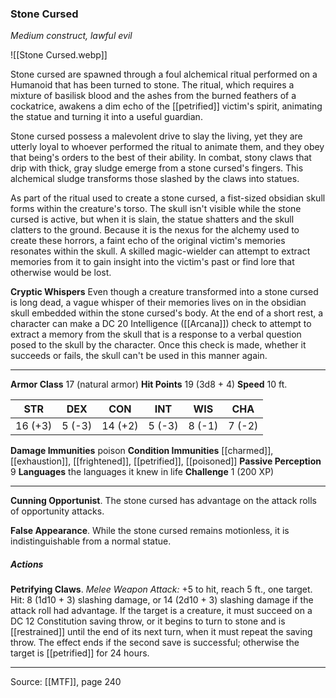 ### Stone Cursed
_Medium construct, lawful evil_

![[Stone Cursed.webp]]

Stone cursed are spawned through a foul alchemical ritual performed on a Humanoid that has been turned to stone. The ritual, which requires a mixture of basilisk blood and the ashes from the burned feathers of a cockatrice, awakens a dim echo of the [[petrified]] victim's spirit, animating the statue and turning it into a useful guardian.

Stone cursed possess a malevolent drive to slay the living, yet they are utterly loyal to whoever performed the ritual to animate them, and they obey that being's orders to the best of their ability. In combat, stony claws that drip with thick, gray sludge emerge from a stone cursed's fingers. This alchemical sludge transforms those slashed by the claws into statues.

As part of the ritual used to create a stone cursed, a fist-sized obsidian skull forms within the creature's torso. The skull isn't visible while the stone cursed is active, but when it is slain, the statue shatters and the skull clatters to the ground. Because it is the nexus for the alchemy used to create these horrors, a faint echo of the original victim's memories resonates within the skull. A skilled magic-wielder can attempt to extract memories from it to gain insight into the victim's past or find lore that otherwise would be lost.

**Cryptic Whispers** Even though a creature transformed into a stone cursed is long dead, a vague whisper of their memories lives on in the obsidian skull embedded within the stone cursed's body. At the end of a short rest, a character can make a DC 20 Intelligence ([[Arcana]]) check to attempt to extract a memory from the skull that is a response to a verbal question posed to the skull by the character. Once this check is made, whether it succeeds or fails, the skull can't be used in this manner again.




---

**Armor Class** 17 (natural armor)
**Hit Points** 19 (3d8 + 4)
**Speed** 10 ft.

| STR     | DEX     | CON     | INT     | WIS     | CHA     |
|---------|---------|---------|---------|---------|---------|
| 16 (+3) | 5 (-3) | 14 (+2) | 5 (-3) | 8 (-1) | 7 (-2) |

**Damage Immunities** poison
**Condition Immunities** [[charmed]], [[exhaustion]], [[frightened]], [[petrified]], [[poisoned]]
**Passive Perception** 9
**Languages** the languages it knew in life
**Challenge** 1 (200 XP)

---

**Cunning Opportunist**. The stone cursed has advantage on the attack rolls of opportunity attacks.

**False Appearance**. While the stone cursed remains motionless, it is indistinguishable from a normal statue.

##### Actions
**Petrifying Claws**. _Melee Weapon Attack:_ +5 to hit, reach 5 ft., one target. Hit: 8 (1d10 + 3) slashing damage, or 14 (2d10 + 3) slashing damage if the attack roll had advantage. If the target is a creature, it must succeed on a DC 12 Constitution saving throw, or it begins to turn to stone and is [[restrained]] until the end of its next turn, when it must repeat the saving throw. The effect ends if the second save is successful; otherwise the target is [[petrified]] for 24 hours.


---

Source: [[MTF]], page 240